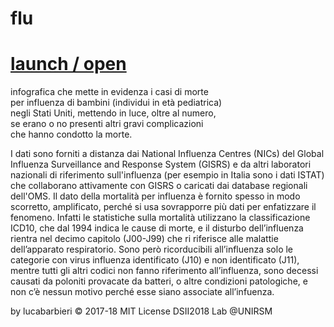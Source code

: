 # flu 
 # [launch / open]( http://dsii-2018-unirsm.github.io/lucabarbieri/flu/index.html)
              



infografica che mette in evidenza i casi di morte    
per influenza di bambini (individui in età pediatrica)      
negli Stati Uniti, mettendo in luce, oltre al numero,     
se erano o no presenti altri gravi complicazioni      
che hanno condotto la morte.     


I dati sono forniti a distanza dai National Influenza Centres (NICs) del Global Influenza Surveillance and Response System (GISRS) e da altri laboratori nazionali di riferimento sull'influenza (per esempio in Italia sono i dati ISTAT) che collaborano attivamente con GISRS o caricati dai database regionali dell'OMS. Il dato della mortalità per influenza è fornito spesso in modo scorretto, amplificato, perché si usa sovrapporre più dati per enfatizzare il fenomeno. Infatti le statistiche sulla mortalità utilizzano la classificazione ICD10, che dal 1994 indica le cause di morte, e il disturbo dell’influenza rientra nel decimo capitolo (J00-J99) che ri riferisce alle malattie dell’apparato respiratorio. Sono però ricorducibili all’influenza solo le categorie con virus influenza identificato (J10) e non identificato (J11), mentre tutti gli altri codici non fanno riferimento all’influenza, sono decessi causati da poloniti provacate da batteri, o altre condizioni patologiche, e non c’è nessun motivo perché esse siano associate all’infuenza.

by lucabarbieri © 2017-18 MIT License
DSII2018 Lab @UNIRSM
